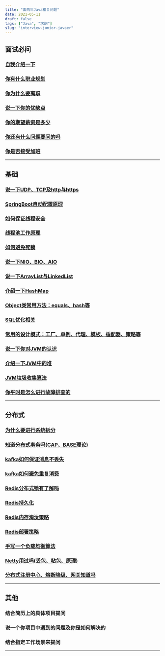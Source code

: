 ```yaml
---
title: "面两年Java相关问题"
date: 2021-05-11
draft: false
tags: ["Java", "求职"]
slug: "interview-junior-javaer"
---
```


## 面试必问
### [自我介绍一下](/iblog/posts/resume/interview-questions-and-answers/#自我介绍)
### [你有什么职业规划](/iblog/posts/resume/interview-questions-and-answers/#你的职业规划是什么httpswwwbilibilicomvideobv1ff4y1y7ze)
### [你为什么要离职](/iblog/posts/resume/interview-questions-and-answers/#你从上一家公司离职的原因)
### [说一下你的优缺点](/iblog/posts/resume/interview-questions-and-answers/#优缺点)
### [你的期望薪资是多少](/iblog/posts/resume/interview-questions-and-answers/#面试如何谈薪资)
### [你还有什么问题要问的吗](/iblog/posts/resume/interview-questions-and-answers/#你还有什么想问的吗)
### [你是否接受加班](/iblog/posts/resume/interview-questions-and-answers/#你能否接受加班)
---


## 基础
### [说一下UDP、TCP及http与https](/iblog/posts/essays/net-program-java/)
### [SpringBoot自动配置原理](/iblog/posts/spring/java-springboot/#springbootapplication原理)
### [如何保证线程安全](/iblog/posts/rookie/rookie-multi-thread/#线程安全)
### [线程池工作原理](/iblog/posts/rookie/rookie-multi-thread/#线程池)
### [如何避免死锁](/iblog/posts/rookie/rookie-multi-thread/#死锁)
### [说一下NIO、BIO、AIO](/iblog/posts/rookie/rookie-io/#io模型)
### [说一下ArrayList与LinkedList](/iblog/posts/rookie/rookie-java-container/#arraylist)
### [介绍一下HashMap](/iblog/posts/essays/java-hashmap/)
### [Object类常用方法：equals、hash等](/iblog/posts/rookie/rookie-objectclass-methods/)
### [SQL优化相关](/iblog/posts/essays/sql-select-fast/#mysqlsql优化)
### [常用的设计模式：工厂、单例、代理、模板、适配器、策略等](/iblog/posts/rookie/rookie-object-oriented/#设计模式)
### [说一下你对JVM的认识](/iblog/posts/jvm/jvm-start/#jvm整体结构)
### [介绍一下JVM中的堆](/iblog/posts/jvm/jvm-heap/#堆)
### [JVM垃圾收集算法](/iblog/posts/jvm/java-garbage-collection/#垃圾回收相关算法思想)
### [你平时是怎么进行故障排查的](/iblog/posts/essays/eye-beam/#常见故障排查)
---


## 分布式
### [为什么要进行系统拆分](/iblog/posts/essays/java-small-service/#为什么要使用微服务)
### [知道分布式事务吗(CAP、BASE理论)](/iblog/posts/essays/java-transaction/)
### [kafka如何保证消息不丢失](/iblog/posts/essays/java-mq/#生产者数据可靠性保证)
### [kafka如何避免重复消费](/iblog/posts/essays/java-mq/#消费者消费数据问题)
### [Redis分布式锁有了解吗](/iblog/posts/essays/java-redis/#redis分布式锁)
### [Redis持久化](/iblog/posts/essays/java-redis/#redis持久化)
### [Redis内存淘汰策略](/iblog/posts/essays/java-redis/#redis内存淘汰策略)
### [Redis部署策略](/iblog/posts/essays/java-redis/#redis部署策略)
### [手写一个负载均衡算法](/iblog/posts/essays/java-small-service/#服务负载)
### [Netty用过吗(丢包、粘包、原理)](/iblog/posts/rookie/rookie-io/#nettyhttpsdongzlgithubionetty-handbook)
### [分布式注册中心、熔断降级、网关知道吗](/iblog/posts/essays/java-small-service/)
---


## 其他
### 结合简历上的具体项目提问
### 说一个你项目中遇到的问题及你是如何解决的
### 结合指定工作场景来提问
---

